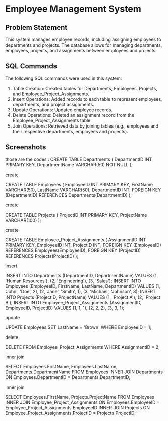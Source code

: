  # Employee Management System

   ## Problem Statement
   This system manages employee records, including assigning employees to departments and projects. The database allows for managing departments, employees, projects, and assignments between employees and projects.

   ## SQL Commands
   The following SQL commands were used in this system:
   1. Table Creation: Created tables for Departments, Employees, Projects, and Employee_Project_Assignments.
   2. Insert Operations: Added records to each table to represent employees, departments, and project assignments.
   3. Update Operations: Updated employee records.
   4. Delete Operations: Deleted an assignment record from the Employee_Project_Assignments table.
   5. Join Operations: Retrieved data by joining tables (e.g., employees and their respective departments, employees and projects).

   ## Screenshots
   those are the codes :
     CREATE TABLE Departments (
       DepartmentID INT PRIMARY KEY,
       DepartmentName VARCHAR(50) NOT NULL
   );

   create
   
 CREATE TABLE Employees (
       EmployeeID INT PRIMARY KEY,
       FirstName VARCHAR(50),
       LastName VARCHAR(50),
       DepartmentID INT,
       FOREIGN KEY (DepartmentID) REFERENCES Departments(DepartmentID)
   );
   
   create
   
 CREATE TABLE Projects (
       ProjectID INT PRIMARY KEY,
       ProjectName VARCHAR(100)
   );

   create
   
 CREATE TABLE Employee_Project_Assignments (
       AssignmentID INT PRIMARY KEY,
       EmployeeID INT,
       ProjectID INT,
       FOREIGN KEY (EmployeeID) REFERENCES Employees(EmployeeID),
       FOREIGN KEY (ProjectID) REFERENCES Projects(ProjectID)
   );
   
   insert
   
 INSERT INTO Departments (DepartmentID, DepartmentName) 
   VALUES (1, 'Human Resources'), (2, 'Engineering'), (3, 'Sales');
  INSERT INTO Employees (EmployeeID, FirstName, LastName, DepartmentID) 
   VALUES (1, 'John', 'Doe', 2), (2, 'Jane', 'Smith', 1), (3, 'Michael', 'Johnson', 3);
  INSERT INTO Projects (ProjectID, ProjectName) 
   VALUES (1, 'Project A'), (2, 'Project B');
 INSERT INTO Employee_Project_Assignments (AssignmentID, EmployeeID, ProjectID) 
   VALUES (1, 1, 1), (2, 2, 2), (3, 3, 1);
   
   update
   
  UPDATE Employees 
   SET LastName = 'Brown' 
   WHERE EmployeeID = 1;
   
   delete
   
 DELETE FROM Employee_Project_Assignments 
   WHERE AssignmentID = 2;
   
   inner join

  SELECT Employees.FirstName, Employees.LastName, Departments.DepartmentName 
   FROM Employees 
   INNER JOIN Departments ON Employees.DepartmentID = Departments.DepartmentID;
   
inner join 

 SELECT Employees.FirstName, Projects.ProjectName 
   FROM Employees 
   INNER JOIN Employee_Project_Assignments ON Employees.EmployeeID = Employee_Project_Assignments.EmployeeID
   INNER JOIN Projects ON Employee_Project_Assignments.ProjectID = Projects.ProjectID;
   



